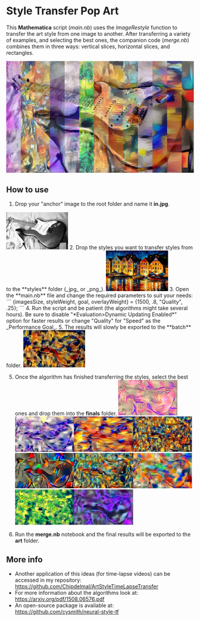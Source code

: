 # Style Transfer Pop Art

This **Mathematica** script (_main.nb_) uses the _ImageRestyle_ function to transfer the art style from one image to another. After transferring a variety of examples, and selecting the best ones, the companion code (_merge.nb_) combines them in three ways: vertical slices, horizontal slices, and rectangles.

<img src="./art/vertical.jpg">

## How to use

1. Drop your "anchor" image to the root folder and name it **in.jpg**.
<img src="./in.jpg" width=33%>
2.  Drop the styles you want to transfer styles from to the **styles** folder (_jpg_ or _png_).
<img src="./styles/t_10.jpg" width=33%>
3. Open the **main.nb** file and change the required parameters to suit your needs:
```
{imagesSize, styleWeight, goal, overlayWeight} = {1500, .8, "Quality", .25};
```
4. Run the script and be patient (the algorithms might take several hours). Be sure to disable "*Evaluation>Dynamic Updating Enabled*" option for faster results or change "Quality" for "Speed" as the _Performance Goal_.
5. The results will slowly be exported to the **batch** folder.
<img src="./finals/pop008.jpg" width=33%>

5. Once the algorithm has finished transferring the styles, select the best ones and drop them into the **finals** folder.
<img src="./batch/pop028.jpg" width=33%><img src="./finals/pop007.jpg" width=33%><img src="./finals/pop009.jpg" width=33%><img src="./finals/pop002.jpg" width=33%><img src="./finals/pop013.jpg" width=33%><img src="./finals/pop014.jpg" width=33%><img src="./finals/pop015.jpg" width=33%><img src="./finals/pop019.jpg" width=33%><img src="./finals/pop026.jpg" width=33%>

6. Run the **merge.nb** notebook and the final results will be exported to the **art** folder.

## More info

* Another application of this ideas (for time-lapse videos) can be accessed in my repository: https://github.com/Chipdelmal/ArtStyleTimeLapseTransfer
* For more information about the algorithms look at: https://arxiv.org/pdf/1508.06576.pdf
* An open-source package is available at: https://github.com/cysmith/neural-style-tf
